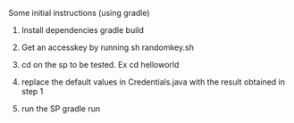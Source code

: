 Some initial instructions (using gradle)

1. Install dependencies
gradle build

2. Get an accesskey by running 
sh randomkey.sh

3. cd on the sp to be tested. Ex
cd helloworld

4. replace the default values in Credentials.java with the result obtained in step 1

5. run the SP
 gradle run
